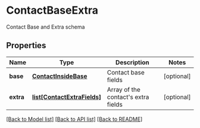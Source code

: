 # ContactBaseExtra

Contact Base and Extra schema
## Properties
Name | Type | Description | Notes
------------ | ------------- | ------------- | -------------
**base** | [**ContactInsideBase**](ContactInsideBase.md) | Contact base fields | [optional] 
**extra** | [**list[ContactExtraFields]**](ContactExtraFields.md) | Array of the contact&#39;s extra fields | [optional] 

[[Back to Model list]](../README.md#documentation-for-models) [[Back to API list]](../README.md#documentation-for-api-endpoints) [[Back to README]](../README.md)


